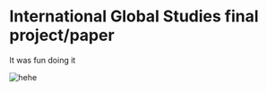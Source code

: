 # International Global Studies final project/paper

It was fun doing it

![hehe](https://media.discordapp.net/attachments/1063725368923652146/1185894672770539631/everything.png?ex=6591457a&is=657ed07a&hm=74543283354b0dfc0423179a6bcd51337090046fc29ac7394cc5334bedc52023&=&format=webp&quality=lossless&width=1920&height=480)
